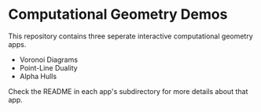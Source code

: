 # Computational Geometry Demos

This repository contains three seperate interactive computational geometry apps.

 - Voronoi Diagrams
 - Point-Line Duality
 - Alpha Hulls

Check the README in each app's subdirectory for more details about that app.